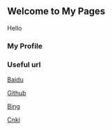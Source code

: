 ## Welcome to My Pages
Hello

### My Profile

### Useful url
[Baidu](http://baidu.com)

[Github](http://github.com)

[Bing](http://bing.com)

[Cnki](http://cnki.net)
